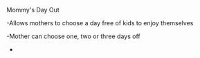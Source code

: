 
Mommy's Day Out

-Allows mothers to choose a day free of kids to enjoy themselves

-Mother can choose one, two or three days off

-
